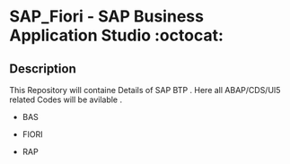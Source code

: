 
# SAP_Fiori - SAP Business Application Studio :octocat:

## Description

This Repository will containe Details of SAP BTP . Here all ABAP/CDS/UI5  related Codes will be avilable .

- BAS
* FIORI
+ RAP

